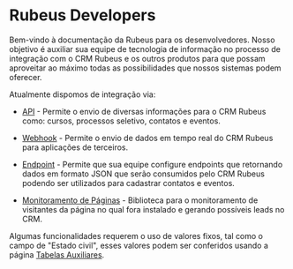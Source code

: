 # Rubeus Developers

Bem-vindo à documentação da Rubeus para os desenvolvedores. Nosso objetivo é auxiliar sua equipe de tecnologia de informação no processo de integração com o CRM Rubeus e os outros produtos para que possam aproveitar ao máximo todas as possibilidades que nossos sistemas podem oferecer.

Atualmente dispomos de integração via:

* [API](api_crm/apresentacao.md) - Permite o envio de diversas informações para o CRM Rubeus como: cursos, processos seletivo, contatos e eventos.

* [Webhook](webhook.md) - Permite o envio de dados em tempo real do CRM Rubeus para aplicações de terceiros.

* [Endpoint](endpoint.md) - Permite que sua equipe configure endpoints que retornando dados em formato JSON que serão consumidos pelo CRM Rubeus podendo ser utilizados para cadastrar contatos e eventos.

* [Monitoramento de Páginas](monitoramento/apresentacao.md) - Biblioteca para o monitoramento de visitantes da página no qual fora instalado e gerando possíveis leads no CRM.

Algumas funcionalidades requerem o uso de valores fixos, tal como o campo de "Estado civil", esses valores podem ser conferidos usando a página [Tabelas Auxiliares](tabelasauxiliares.md).
